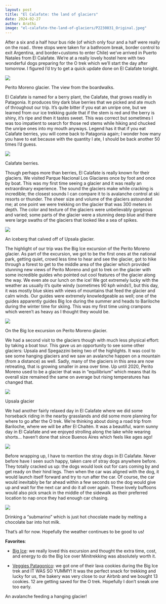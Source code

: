 ```yaml
---
layout: post
title: "El Calafate: the land of glaciers"
date: 2024-02-27
author: Arathi
image: "el-calafate-the-land-of-glaciers/P2230031_Original.jpeg"
---
```


After a six and a half hour bus ride (of which only four and a half were really on the road.. three stops were taken for a bathroom break, border control to exit Argentina, and border+customs to enter Chile) we’ve arrived in Puerto Natales from El Calafate. We’re at a really lovely hostel here with two wonderful dogs preparing for the O trek which we’ll start the day after tomorrow. I figured I’d try to get a quick update done on El Calafate tonight.

![](assets/img/el-calafate-the-land-of-glaciers/P2230031_Original.jpg)

<figcaption>

Perito Moreno glacier. The view from the boardwalks.

</figcaption>

El Calafate is named for a berry plant, the Calafate, that grows readily in Patagonia. It produces tiny dark blue berries that we picked and ate much of throughout our trip. It’s quite bitter if you eat an unripe one, but we learned from our ice trekking guide that if the stem is red and the berry is shiny, it’s ripe and then it tastes sweet. This was correct but sometimes I was too impatient to search for those red stems while hiking and chucked the unripe ones into my mouth anyways. Legend has it that if you eat Calafate berries, you will come back to Patagonia again; I wonder how many you have to eat because with the quantity I ate, I should be back another 50 times I’d guess.

![](assets/img/el-calafate-the-land-of-glaciers/P2230121_Original.jpg)

<figcaption>

Calafate berries.

</figcaption>

Though perhaps more than berries, El Calafate is really known for their glaciers. We visited Parque Nacional Los Glaciares once by foot and once by boat. This was my first time seeing a glacier and it was really an extraordinary experience. The sound the glaciers make while cracking is incredible; the closest sounds I can compare it to is avalanche control at ski resorts or thunder. The sheer size and volume of the glaciers astounded me; at one point we were trekking on the glacier that was 300 meters in depth. The color and texture of the glaciers were unbelievably gorgeous and varied; some parts of the glacier were a stunning deep blue and there were large swaths of the glaciers that looked like a sea of spikes.

![](assets/img/el-calafate-the-land-of-glaciers/P2240025_Original.jpg)

<figcaption>

An iceberg that calved off of Upsala glacier.

</figcaption>

The highlight of our trip was the Big Ice excursion of the Perito Moreno glacier. As part of the excursion, we got to be the first ones at the national park, getting quiet, crowd less time to hear and see the glacier, got to hike through a forest to get to the middle area of the glacier which provided stunning new views of Perito Moreno and got to trek on the glacier with some incredible guides who pointed out cool features of the glacier along the way. We even ate our lunch on the ice! We got extremely lucky with the weather as usually it’s quite windy (sometimes 90 kph winds!), but this day, it was mostly blue skies with views of mountains that feed the glacier and calm winds. Our guides were extremely knowledgeable as well; one of the guides apparently guides Big Ice during the summer and heads to Bariloche during the winter time for skiing. This was my first time using crampons which weren’t as heavy as I thought they would be.

![](assets/img/el-calafate-the-land-of-glaciers/20240223_142329_Original.jpg)

<figcaption>

On the Big Ice excursion on Perito Moreno glacier.

</figcaption>

We had a second visit to the glaciers though with much less physical effort: by taking a boat tour. This gave us an opportunity to see some other glaciers: Upsala and Spegazzini being two of the highlights. It was cool to see some hanging glaciers and we saw an avalanche happen on a mountain (from a distance) as well. Sadly, many of the glaciers in this area are now retreating, that is growing smaller in area over time. Up until 2020, Perito Moreno used to be a glacier that was in “equilibrium” which means that its overall size remained the same on average but rising temperatures has changed that.

![](assets/img/el-calafate-the-land-of-glaciers/P2240035_Original.jpg)

<figcaption>

Upsala glacier

</figcaption>

We had another fairly relaxed day in El Calafate where we did some horseback riding in the nearby grasslands and did some more planning for where to go after the O trek. We’re thinking about doing a road trip from Bariloche, where we will be after El Chaltén. It was a beautiful, warm sunny day in El Calafate and we enjoyed strolling along the lake while wearing shorts… haven’t done that since Buenos Aires which feels like ages ago!

![](assets/img/el-calafate-the-land-of-glaciers/20240225_153555%280%29_Original.jpg)

Before wrapping up, I have to mention the stray dogs in El Calafate. Never before have I seen such happy, taken care of stray dogs anywhere before. They totally cracked us up: the dogs would look out for cars coming by and get ready on their hind legs. Then when the car was aligned with the dog, it would launch itself forward and try to run after the car. Of course, the car would inevitably be far ahead within a few seconds so the dog would give up and wait for the next car and do it all over again. These lovely buffoons would also pick smack in the middle of the sidewalk as their preferred location to nap once they had enough car chasing.

![](assets/img/el-calafate-the-land-of-glaciers/20240225_211738_Original.jpg)

<figcaption>

Drinking a “submarino” which is just hot chocolate made by melting a chocolate bar into hot milk.

</figcaption>

That’s all for now. Hopefully the weather continues to be good to us!

**Favorites**:

- [Big Ice](https://hieloyaventura.com/en/excursiones/big-ice): we really loved this excursion and thought the extra time, cost, and energy to do the Big Ice over Minitrekking was absolutely worth it.

- [Veggies Patagonico](https://maps.app.goo.gl/sxj3ZKPgSNZeSmXE6?g_st=ic): we got one of their lava cookies during the Big Ice trek and IT WAS SO YUMMY! It was the perfect snack for trekking and lucky for us, the bakery was very close to our Airbnb and we bought 13 cookies. 12 are getting saved for the O trek. Hopefully I don’t sneak one too early.

An avalanche feeding a hanging glacier!
